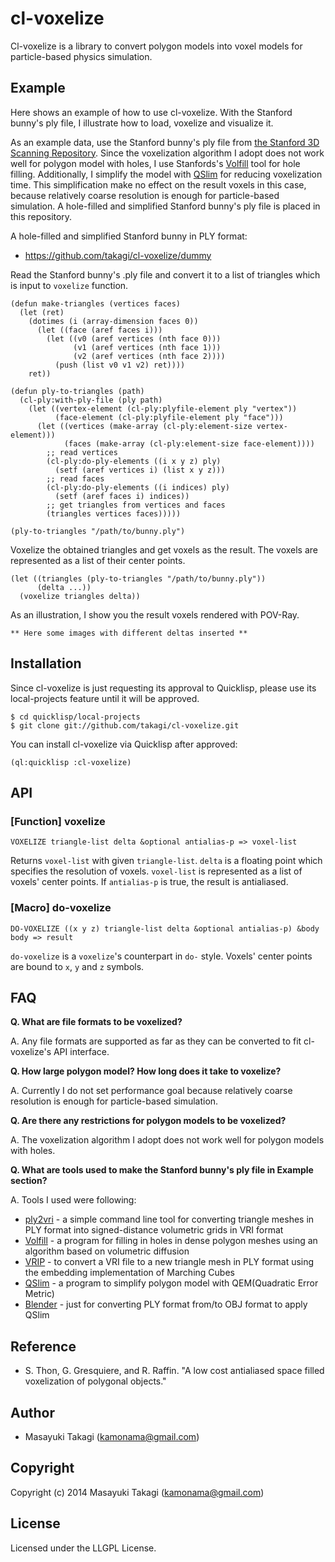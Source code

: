 # cl-voxelize

Cl-voxelize is a library to convert polygon models into voxel models for particle-based physics simulation.

## Example

Here shows an example of how to use cl-voxelize. With the Stanford bunny's ply file, I illustrate how to load, voxelize and visualize it.

As an example data, use the Stanford bunny's ply file from [the Stanford 3D Scanning Repository](https://graphics.stanford.edu/data/3Dscanrep/). Since the voxelization algorithm I adopt does not work well for polygon model with holes, I use Stanfords's [Volfill](http://graphics.stanford.edu/software/volfill/) tool for hole filling. Additionally, I simplify the model with [QSlim](http://www.cs.cmu.edu/afs/cs/Web/People/garland/quadrics/qslim.html) for reducing voxelization time. This simplification make no effect on the result voxels in this case, because relatively coarse resolution is enough for particle-based simulation. A hole-filled and simplified Stanford bunny's ply file is placed in this repository.

A hole-filled and simplified Stanford bunny in PLY format:
* https://github.com/takagi/cl-voxelize/dummy

Read the Stanford bunny's .ply file and convert it to a list of triangles which is input to `voxelize` function.

    (defun make-triangles (vertices faces)
      (let (ret)
        (dotimes (i (array-dimension faces 0))
          (let ((face (aref faces i)))
            (let ((v0 (aref vertices (nth face 0)))
                  (v1 (aref vertices (nth face 1)))
                  (v2 (aref vertices (nth face 2))))
              (push (list v0 v1 v2) ret))))
        ret))
    
    (defun ply-to-triangles (path)
      (cl-ply:with-ply-file (ply path)
        (let ((vertex-element (cl-ply:plyfile-element ply "vertex"))
              (face-element (cl-ply:plyfile-element ply "face")))
          (let ((vertices (make-array (cl-ply:element-size vertex-element)))
                (faces (make-array (cl-ply:element-size face-element))))
            ;; read vertices
            (cl-ply:do-ply-elements ((i x y z) ply)
              (setf (aref vertices i) (list x y z)))
            ;; read faces
            (cl-ply:do-ply-elements ((i indices) ply)
              (setf (aref faces i) indices))
            ;; get triangles from vertices and faces
            (triangles vertices faces)))))
    
    (ply-to-triangles "/path/to/bunny.ply")

Voxelize the obtained triangles and get voxels as the result. The voxels are represented as a list of their center points.

    (let ((triangles (ply-to-triangles "/path/to/bunny.ply"))
          (delta ...))
      (voxelize triangles delta))

As an illustration, I show you the result voxels rendered with POV-Ray.

    ** Here some images with different deltas inserted **

## Installation

Since cl-voxelize is just requesting its approval to Quicklisp, please use its local-projects feature until it will be approved.

    $ cd quicklisp/local-projects
    $ git clone git://github.com/takagi/cl-voxelize.git

You can install cl-voxelize via Quicklisp after approved:

    (ql:quicklisp :cl-voxelize)

## API

### [Function] voxelize

    VOXELIZE triangle-list delta &optional antialias-p => voxel-list

Returns `voxel-list` with given `triangle-list`. `delta` is a floating point which specifies the resolution of voxels. `voxel-list` is represented as a list of voxels' center points. If `antialias-p` is true, the result is antialiased.

### [Macro] do-voxelize

    DO-VOXELIZE ((x y z) triangle-list delta &optional antialias-p) &body body => result

`do-voxelize` is a `voxelize`'s counterpart in `do-` style. Voxels' center points are bound to `x`, `y` and `z` symbols.

## FAQ

**Q. What are file formats to be voxelized?**

A. Any file formats are supported as far as they can be converted to fit cl-voxelize's API interface.

**Q. How large polygon model? How long does it take to voxelize?**

A. Currently I do not set performance goal because relatively coarse resolution is enough for particle-based simulation.

**Q. Are there any restrictions for polygon models to be voxelized?**

A. The voxelization algorithm I adopt does not work well for polygon models with holes.

**Q. What are tools used to make the Stanford bunny's ply file in Example section?**

A. Tools I used were following:
* [ply2vri](http://grail.cs.washington.edu/software-data/ply2vri/) - a simple command line tool for converting triangle meshes in PLY format into signed-distance volumetric grids in VRI format
* [Volfill](http://graphics.stanford.edu/software/volfill/) - a program for filling in holes in dense polygon meshes using an algorithm based on volumetric diffusion
* [VRIP](http://graphics.stanford.edu/software/vrip/) - to convert a VRI file to a new triangle mesh in PLY format using the embedding implementation of Marching Cubes 
* [QSlim](http://www.cs.cmu.edu/afs/cs/Web/People/garland/quadrics/qslim.html) - a program to simplify polygon model with QEM(Quadratic Error Metric)
* [Blender](http://www.blender.org/) - just for converting PLY format from/to OBJ format to apply QSlim

## Reference

* S. Thon, G. Gresquiere, and R. Raffin. "A low cost antialiased space filled voxelization of polygonal objects."

## Author

* Masayuki Takagi (kamonama@gmail.com)

## Copyright

Copyright (c) 2014 Masayuki Takagi (kamonama@gmail.com)

## License

Licensed under the LLGPL License.

